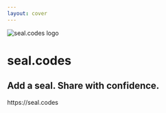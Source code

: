 ```yaml
---
layout: cover
---
```


<div class="flex flex-col items-center justify-center h-full text-center">
<img src="/logo.svg" alt="seal.codes logo" class="w-40 h-40 mb-8" />
<h1 class="text-5xl font-bold mb-6">seal.codes</h1>
<h2 class="text-2xl font-light mb-12">
Add a seal. Share with confidence.
</h2>
<div class="text-lg opacity-75 mb-8">
https://seal.codes
</div>
</div>

<!--
We invite you to help us restore trust to our digital world. seal.codes - Add a seal. Share with confidence. Thank you.
-->